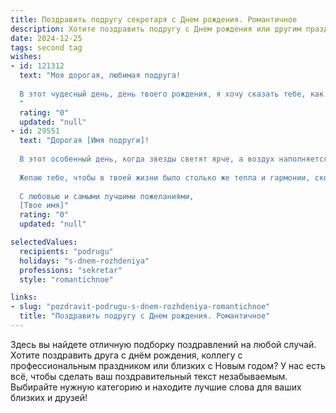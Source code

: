 ```yaml
---
title: Поздравить подругу секретаря c Днем рождения. Романтичное
description: Хотите поздравить подругу c Днем рождения или другим праздником? Наш ИИ создаст незабываемое поздравление, а вы обязательно выделитесь среди других.  
date: 2024-12-25
tags: second tag
wishes:
- id: 121312
  text: "Моя дорогая, любимая подруга!
  
  В этот чудесный день, день твоего рождения, я хочу сказать тебе, как сильно я тебя люблю и ценю.  Твоя нежность, забота и невероятная организованность —  настоящее волшебство, словно ты сама — фея, которая умело управляет своим королевством, будучи прекрасным секретарем.  Пусть твоя жизнь будет полна ярких красок,  нежности,  любви и исполнения всех самых заветных желаний!  С днем рождения, моя прекрасная!
  "
  rating: "0"
  updated: "null"
- id: 29551
  text: "Дорогая [Имя подруги]!
  
  В этот особенный день, когда звезды светят ярче, а воздух наполняется волшебством, хочу поздравить тебя с Днем рождения! Ты словно легкий бриз, приносящий радость и вдохновение всем вокруг. Как секретарь, ты обладаешь уникальным даром — быть опорой и поддержкой, умело соединяя разные миры и заботясь о каждом.
  
  Желаю тебе, чтобы в твоей жизни было столько же тепла и гармонии, сколько ты даришь другим. Пусть каждый день приносит новые мечты, а смех и счастье всегда сопровождают на твоем пути. Будь такой же яркой, как утреннее солнце, и такой же нежной, как летний дождь.
  
  С любовью и самыми лучшими пожеланиями,
  [Твое имя]"
  rating: "0"
  updated: "null"

selectedValues:
  recipients: "podrugu"
  holidays: "s-dnem-rozhdeniya"
  professions: "sekretar"
  style: "romantichnoe"

links:
- slug: "pozdravit-podrugu-s-dnem-rozhdeniya-romantichnoe"
  title: "Поздравить подругу c Днем рождения. Романтичное"
---
```


Здесь вы найдете отличную подборку поздравлений на любой случай.
Хотите поздравить друга с днём рождения, коллегу с профессиональным праздником или близких с Новым годом? У нас есть всё, чтобы сделать ваш поздравительный текст незабываемым. Выбирайте нужную категорию и находите лучшие слова для ваших близких и друзей!
